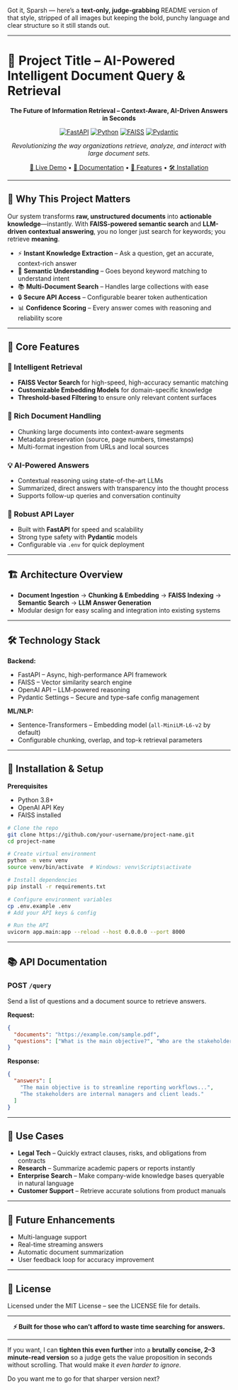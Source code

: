 Got it, Sparsh — here’s a **text-only, judge-grabbing** README version of that style, stripped of all images but keeping the bold, punchy language and clear structure so it still stands out.

---

# 📄 Project Title – AI-Powered Intelligent Document Query & Retrieval

<div align="center">

**The Future of Information Retrieval – Context-Aware, AI-Driven Answers in Seconds**

[![FastAPI](https://img.shields.io/badge/FastAPI-009688?style=flat-square\&logo=fastapi\&logoColor=white)](https://fastapi.tiangolo.com/)
[![Python](https://img.shields.io/badge/Python-3776AB?style=flat-square\&logo=python\&logoColor=white)](https://www.python.org/)
[![FAISS](https://img.shields.io/badge/FAISS-005571?style=flat-square\&logoColor=white)](https://github.com/facebookresearch/faiss)
[![Pydantic](https://img.shields.io/badge/Pydantic-4B32C3?style=flat-square\&logoColor=white)](https://docs.pydantic.dev/)

*Revolutionizing the way organizations retrieve, analyze, and interact with large document sets.*

[🚀 Live Demo](#) • [📖 Documentation](#documentation) • [🎯 Features](#features) • [🛠️ Installation](#installation)

</div>

---

## 🌟 Why This Project Matters

Our system transforms **raw, unstructured documents** into **actionable knowledge**—instantly.
With **FAISS-powered semantic search** and **LLM-driven contextual answering**, you no longer just search for keywords; you retrieve **meaning**.

* ⚡ **Instant Knowledge Extraction** – Ask a question, get an accurate, context-rich answer
* 🧠 **Semantic Understanding** – Goes beyond keyword matching to understand intent
* 📚 **Multi-Document Search** – Handles large collections with ease
* 🔒 **Secure API Access** – Configurable bearer token authentication
* 📊 **Confidence Scoring** – Every answer comes with reasoning and reliability score

---

## 🎯 Core Features

### 🤖 Intelligent Retrieval

* **FAISS Vector Search** for high-speed, high-accuracy semantic matching
* **Customizable Embedding Models** for domain-specific knowledge
* **Threshold-based Filtering** to ensure only relevant content surfaces

### 📜 Rich Document Handling

* Chunking large documents into context-aware segments
* Metadata preservation (source, page numbers, timestamps)
* Multi-format ingestion from URLs and local sources

### 💡 AI-Powered Answers

* Contextual reasoning using state-of-the-art LLMs
* Summarized, direct answers with transparency into the thought process
* Supports follow-up queries and conversation continuity

### 🔐 Robust API Layer

* Built with **FastAPI** for speed and scalability
* Strong type safety with **Pydantic** models
* Configurable via `.env` for quick deployment

---

## 🏗️ Architecture Overview

* **Document Ingestion** → **Chunking & Embedding** → **FAISS Indexing** → **Semantic Search** → **LLM Answer Generation**
* Modular design for easy scaling and integration into existing systems

---

## 🛠️ Technology Stack

**Backend:**

* FastAPI – Async, high-performance API framework
* FAISS – Vector similarity search engine
* OpenAI API – LLM-powered reasoning
* Pydantic Settings – Secure and type-safe config management

**ML/NLP:**

* Sentence-Transformers – Embedding model (`all-MiniLM-L6-v2` by default)
* Configurable chunking, overlap, and top-k retrieval parameters

---

## 🚀 Installation & Setup

**Prerequisites**

* Python 3.8+
* OpenAI API Key
* FAISS installed

```bash
# Clone the repo
git clone https://github.com/your-username/project-name.git
cd project-name

# Create virtual environment
python -m venv venv
source venv/bin/activate  # Windows: venv\Scripts\activate

# Install dependencies
pip install -r requirements.txt

# Configure environment variables
cp .env.example .env
# Add your API keys & config

# Run the API
uvicorn app.main:app --reload --host 0.0.0.0 --port 8000
```

---

## 📚 API Documentation

### POST `/query`

Send a list of questions and a document source to retrieve answers.

**Request:**

```json
{
  "documents": "https://example.com/sample.pdf",
  "questions": ["What is the main objective?", "Who are the stakeholders?"]
}
```

**Response:**

```json
{
  "answers": [
    "The main objective is to streamline reporting workflows...",
    "The stakeholders are internal managers and client leads."
  ]
}
```

---

## 🎯 Use Cases

* **Legal Tech** – Quickly extract clauses, risks, and obligations from contracts
* **Research** – Summarize academic papers or reports instantly
* **Enterprise Search** – Make company-wide knowledge bases queryable in natural language
* **Customer Support** – Retrieve accurate solutions from product manuals

---

## 🔮 Future Enhancements

* Multi-language support
* Real-time streaming answers
* Automatic document summarization
* User feedback loop for accuracy improvement

---

## 📄 License

Licensed under the MIT License – see the LICENSE file for details.

---

<div align="center">

**⚡ Built for those who can’t afford to waste time searching for answers.**

</div>

---

If you want, I can **tighten this even further** into a **brutally concise, 2–3 minute-read version** so a judge gets the value proposition in seconds without scrolling. That would make it *even harder to ignore*.

Do you want me to go for that sharper version next?
